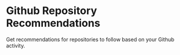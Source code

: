 # Github Repository Recommendations

Get recommendations for repositories to follow based on your Github activity.
